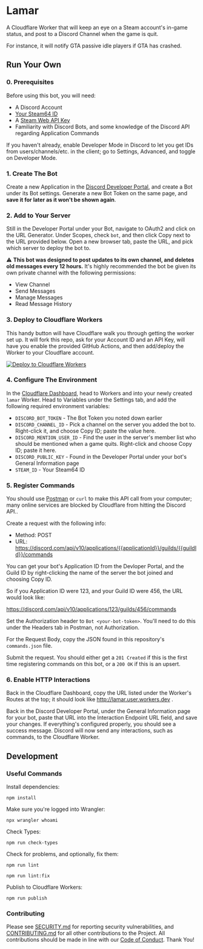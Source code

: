 # Lamar

A Cloudflare Worker that will keep an eye on a Steam account's in-game status, and post to a Discord Channel when the game is quit.

For instance, it will notify GTA passive idle players if GTA has crashed.

## Run Your Own

### 0. Prerequisites

Before using this bot, you will need:

- A Discord Account
- [Your Steam64 ID](https://steamid.xyz/)
- A [Steam Web API Key](https://steamcommunity.com/dev/apikey)
- Familiarity with Discord Bots, and some knowledge of the Discord API regarding Application Commands

If you haven't already, enable Developer Mode in Discord to let you get IDs from users/channels/etc. in the client; go to Settings, Advanced, and toggle on Developer Mode.

### 1. Create The Bot

Create a new Application in the [Discord Developer Portal](https://discord.com/developers/applications), and create a Bot under its Bot settings. Generate a new Bot Token on the same page, and **save it for later as it won't be shown again**.

### 2. Add to Your Server

Still in the Developer Portal under your Bot, navigate to OAuth2 and click on the URL Generator. Under Scopes, check `bot`, and then click Copy next to the URL provided below. Open a new browser tab, paste the URL, and pick which server to deploy the bot to.

⚠️ **This bot was designed to post updates to its own channel, and deletes old messages every 12 hours.** It's highly recommended the bot be given its own private channel with the following permissions:

- View Channel
- Send Messages
- Manage Messages
- Read Message History

### 3. Deploy to Cloudflare Workers

This handy button will have Cloudflare walk you through getting the worker set up. It will fork this repo, ask for your Account ID and an API Key, will have you enable the provided GitHub Actions, and then add/deploy the Worker to your Cloudflare account.

[![Deploy to Cloudflare Workers](https://deploy.workers.cloudflare.com/button)](https://deploy.workers.cloudflare.com/?url=https://github.com/bachmacintosh/lamar)

### 4. Configure The Environment

In the [Cloudflare Dashboard](https://dash.cloudflare.com/), head to Workers and into your newly created `lamar` Worker. Head to Variables under the Settings tab, and add the following required environment variables:

- `DISCORD_BOT_TOKEN` - The Bot Token you noted down earlier
- `DISCORD_CHANNEL_ID` - Pick a channel on the server you added the bot to. Right-click it, and choose Copy ID; paste the value here.
- `DISCORD_MENTION_USER_ID` - Find the user in the server's member list who should be mentioned when a game quits. Right-click and choose Copy ID; paste it here.
- `DISCORD_PUBLIC_KEY` - Found in the Developer Portal under your bot's General Information page
- `STEAM_ID` - Your Steam64 ID

### 5. Register Commands

You should use [Postman](https://www.postman.com/) or `curl` to make this API call from your computer; many online services are blocked by Cloudflare from hitting the Discord API..

Create a request with the following info:

- Method: POST
- URL: https://discord.com/api/v10/applications/{{applicationId}}/guilds/{{guildId}}/commands

You can get your bot's Application ID from the Devloper Portal, and the Guild ID by right-clicking the name of the server the bot joined and choosing Copy ID.

So if you Application ID were 123, and your Guild ID were 456, the URL would look like:

https://discord.com/api/v10/applications/123/guilds/456/commands

Set the Authorization header to `Bot <your-bot-token>`. You'll need to do this under the Headers tab in Postman, not Authorization.

For the Request Body, copy the JSON found in this repository's `commands.json` file.

Submit the request. You should either get a `201 Created` if this is the first time registering commands on this bot, or a `200 OK` if this is an upsert.

### 6. Enable HTTP Interactions

Back in the Cloudflare Dashboard, copy the URL listed under the Worker's Routes at the top; it should look like http://lamar.user.workers.dev .

Back in the Discord Developer Portal, under the General Information page for your bot, paste that URL into the Interaction Endpoint URL field, and save your changes. If everything's configured properly, you should see a success message. Discord will now send any interactions, such as commands, to the Cloudflare Worker.

## Development

### Useful Commands

Install dependencies:

```shell
npm install
```

Make sure you're logged into Wrangler:

```shell
npx wrangler whoami
```

Check Types:

```shell
npm run check-types
```

Check for problems, and optionally, fix them:

```shell
npm run lint
```

```shell
npm run lint:fix
```

Publish to Cloudflare Workers:

```shell
npm run publish
```

### Contributing

Please see [SECURITY.md](https://github.com/bachmacintosh/lamar/blob/main/SECURITY.md) for reporting security vulnerabilities, and [CONTRIBUTING.md](https://github.com/bachmacintosh/lamar/blob/main/CONTRIBUTING.md) for all other contributions to the Project. All contributions should be made in line with our [Code of Conduct](https://github.com/bachmacintosh/lamar/blob/main/CODE_OF_CONDUCT.md). Thank You!
